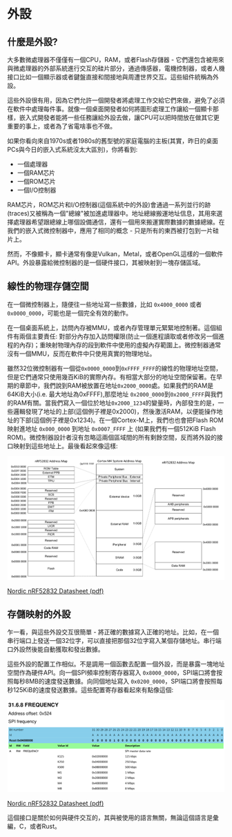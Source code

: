 # 外設

## 什麼是外設?

大多數微處理器不僅僅有一個CPU，RAM，或者Flash存儲器 - 它們還包含被用來與微處理器的外部系統進行交互的硅片部分，通過傳感器，電機控制器，或者人機接口比如一個顯示器或者鍵盤直接和間接地與周遭世界交互。這些組件統稱為外設。

這些外設很有用，因為它們允許一個開發者將處理工作交給它們來做，避免了必須在軟件中處理每件事。就像一個桌面開發者如何將圖形處理工作讓給一個顯卡那樣，嵌入式開發者能將一些任務讓給外設去做，讓CPU可以把時間放在做其它更重要的事上，或者為了省電啥事也不做。

如果你看向來自1970s或者1980s的舊型號的家庭電腦的主板(其實，昨日的桌面PCs與今日的嵌入式系統沒太大區別)，你將看到:

* 一個處理器
* 一個RAM芯片
* 一個ROM芯片
* 一個I/O控制器

RAM芯片，ROM芯片和I/O控制器(這個系統中的外設)會通過一系列並行的跡(traces)又被稱為一個"總線"被加進處理器中。地址總線搬運地址信息，其用來選擇處理器希望跟總線上哪個設備通信，還有一個用來搬運實際數據的數據總線。在我們的嵌入式微控制器中，應用了相同的概念 - 只是所有的東西被打包到一片硅片上。

然而，不像顯卡，顯卡通常有像是Vulkan，Metal，或者OpenGL這樣的一個軟件API。外設暴露給微控制器的是一個硬件接口，其被映射到一塊存儲區域。

## 線性的物理存儲空間

在一個微控制器上，隨便往一些地址寫一些數據，比如 `0x4000_0000` 或者 `0x0000_0000`，可能也是一個完全有效的動作。

在一個桌面系統上，訪問內存被MMU，或者內存管理單元緊緊地控制著。這個組件有兩個主要責任: 對部分內存加入訪問權限(防止一個進程讀取或者修改另一個進程的內存)；重映射物理內存的段到軟件中使用的虛擬內存範圍上。微控制器通常沒有一個MMU，反而在軟件中只使用真實的物理地址。

雖然32位微控制器有一個從`0x0000_0000`到`0xFFFF_FFFF`的線性的物理地址空間，但是它們通常只使用幾百KiB的實際內存。有相當大部分的地址空間保留著。在早期的章節中，我們說到RAM被放置在地址`0x2000_0000`處。如果我們的RAM是64KiB大小(i.e. 最大地址為0xFFFF),那麼地址 `0x2000_0000`到`0x2000_FFFF`與我們的RAM有關。當我們寫入一個位於地址`0x2000_1234`的變量時，內部發生的是，一些邏輯發現了地址的上部(這個例子裡是0x2000)，然後激活RAM，以便能操作地址的下部(這個例子裡是0x1234)。在一個Cortex-M上，我們也也會把Flash ROM映射進地址 `0x000_0000` 到地址 `0x0007_FFFF` 上 (如果我們有一個512KiB Flash ROM)。微控制器設計者沒有忽略這兩個區域間的所有剩餘空間，反而將外設的接口映射到這些地址上。最後看起來像這樣:

![](../assets/nrf52-memory-map.png)

[Nordic nRF52832 Datasheet (pdf)]

## 存儲映射的外設

乍一看，與這些外設交互很簡單 - 將正確的數據寫入正確的地址。比如，在一個串行端口上發送一個32位字，可以直接把那個32位字寫入某個存儲地址。串行端口外設然後能自動獲取和發出數據。

這些外設的配置工作相似。不是調用一個函數去配置一個外設，而是暴露一塊地址空間作為硬件API。向一個SPI頻率控制寄存器寫入 `0x8000_0000`，SPI端口將會按照每秒8MB的速度發送數據。向同個地址寫入 `0x0200_0000`，SPI端口將會按照每秒125KiB的速度發送數據。這些配置寄存器看起來有點像這個:

![](../assets/nrf52-spi-frequency-register.png)

[Nordic nRF52832 Datasheet (pdf)]

這個接口是關於如何與硬件交互的，其與被使用的語言無關，無論這個語言是彙編，C，或者Rust。

[Nordic nRF52832 Datasheet (pdf)]: http://infocenter.nordicsemi.com/pdf/nRF52832_PS_v1.1.pdf
